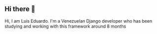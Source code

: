 ## Hi there 👋

Hi, I am Luis Eduardo. I'm a Venezuelan Django developer who has been studying and working with this framework around 8 months
